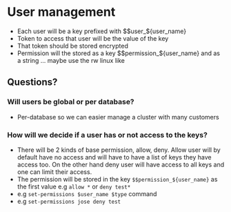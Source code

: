 # User management
* Each user will be a key prefixed with $$user_${user_name}
* Token to access that user will be the value of the key
* That token should be stored encrypted
* Permission will the stored as a key $$permission_${user_name} and as a string ... maybe use the rw linux like

## Questions?
### Will users be global or per database? 
* Per-database so we can easier manage a cluster with many customers

### How will we decide if a user has or not access to the keys?
* There will be 2 kinds of base permission, allow, deny. Allow user will by default have no access and will have to have a list of keys they have access too. On the other hand deny user will have access to all keys and one can limit their access.
* The permission will be stored in the key `$$permission_${user_name}` as the first value e.g `allow *` or `deny test*`
* e.g `set-permissions $user_name $type` command
* e.g `set-permissions jose deny test`

